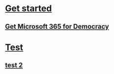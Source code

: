 # [Get started](../business/microsoft-365-democracy-overview.md)
## [Get Microsoft 365 for Democracy](../business/get-microsoft-365-democracy.md)
# [Test](test.md)
## [test 2]()